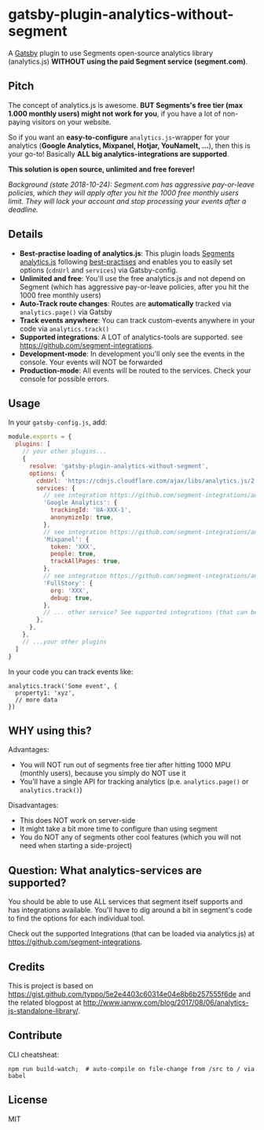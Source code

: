 # gatsby-plugin-analytics-without-segment

A [Gatsby](https://www.gatsbyjs.org) plugin to use Segments open-source analytics library (analytics.js) **WITHOUT using the paid Segment service (segment.com)**.

## Pitch
The concept of analytics.js is awesome. **BUT Segments's  free tier (max 1.000 monthly users) might not work for you**, if you have a lot of non-paying visitors on your website.

So if you want an **easy-to-configure** `analytics.js`-wrapper for your analytics (**Google Analytics, Mixpanel, Hotjar, YouNameIt, ...**), then this is your go-to! Basically **ALL big analytics-integrations are supported**.

**This solution is open source, unlimited and free forever!**

*Background (state 2018-10-24): Segment.com has aggressive pay-or-leave policies, which they will apply after you hit the 1000 free monthly users limit. They will lock your account and stop processing your events after a deadline.*

## Details

 * **Best-practise loading of analytics.js**: This plugin loads [Segments analytics.js](https://github.com/segmentio/analytics.js) following [best-practises](http://www.ianww.com/blog/2017/08/06/analytics-js-standalone-library/) and enables you to easily set options (`cdnUrl` and `services`) via Gatsby-config.
 * **Unlimited and free**: You'll use the free analytics.js and not depend on Segment (which has aggressive pay-or-leave policies, after you hit the 1000 free monthly users)
 * **Auto-Track route changes**: Routes are **automatically** tracked via `analytics.page()` via Gatsby
 * **Track events anywhere**: You can track custom-events anywhere in your code via `analytics.track()`
 * **Supported integrations**: A LOT of analytics-tools are supported. see https://github.com/segment-integrations.
 * **Development-mode**: In development you'll only see the events in the console. Your events will NOT be forwarded
 * **Production-mode**: All events will be routed to the services. Check your console for possible errors.

## Usage

In your `gatsby-config.js`, add:

```js
module.exports = {
  plugins: [
    // your other plugins...
    {
      resolve: 'gatsby-plugin-analytics-without-segment',
      options: {
        cdnUrl: 'https://cdnjs.cloudflare.com/ajax/libs/analytics.js/2.9.1/analytics.min.js',  // host yourself or use cdnjs (https://cdnjs.com/libraries/analytics.js)
        services: {
          // see integration https://github.com/segment-integrations/analytics.js-integration-google-analytics/blob/master/lib/index.js
          'Google Analytics': {
            trackingId: 'UA-XXX-1',
            anonymizeIp: true,
          },
          // see integration https://github.com/segment-integrations/analytics.js-integration-mixpanel/blob/master/lib/index.js
          'Mixpanel': {
            token: 'XXX',
            people: true,
            trackAllPages: true,
          },
          // see integration https://github.com/segment-integrations/analytics.js-integration-fullstory/blob/master/lib/index.js
          'FullStory': {
            org: 'XXX',
            debug: true,
          },
          // ... other service? See supported integrations (that can be loaded via analytics.js) at https://github.com/segment-integrations.
        },
      },
    },
    // ...your other plugins
  ]
}
```

In your code you can track events like:

```
analytics.track('Some event', {
  property1: 'xyz',
  // more data
})
```

## WHY using this?

Advantages:
 * You will NOT run out of segments free tier after hitting 1000 MPU (monthly users), because you simply do NOT use it
 * You'll have a single API for tracking analytics (p.e. `analytics.page()` or `analytics.track()`)

Disadvantages:
 * This does NOT work on server-side
 * It might take a bit more time to configure than using segment
 * You do NOT any of segments other cool features (which you will not need when starting a side-project)

## Question: What analytics-services are supported?
You should be able to use ALL services that segment itself supports and has integrations available. You'll have to dig around a bit in segment's code to find the options for each individual tool.

Check out the supported Integrations (that can be loaded via analytics.js) at https://github.com/segment-integrations.

## Credits

This is project is based on https://gist.github.com/typpo/5e2e4403c60314e04e8b6b257555f6de
 and the related blogpost at http://www.ianww.com/blog/2017/08/06/analytics-js-standalone-library/.

## Contribute

CLI cheatsheat:

```
npm run build-watch;  # auto-compile on file-change from /src to / via babel
```

## License

MIT
